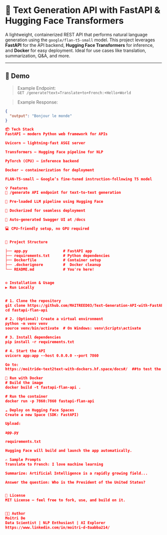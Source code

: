 # 🧠 Text Generation API with FastAPI & Hugging Face Transformers

A lightweight, containerized REST API that performs natural language generation using the `google/flan-t5-small` model. This project leverages **FastAPI** for the API backend, **Hugging Face Transformers** for inference, and **Docker** for easy deployment. Ideal for use cases like translation, summarization, Q&A, and more.

---

## 🚀 Demo

> Example Endpoint:  
`GET /generate?text=Translate+to+French:+Hello+World`

> Example Response:
```json
{
  "output": "Bonjour le monde"
}

📦 Tech Stack
FastAPI – modern Python web framework for APIs

Uvicorn – lightning-fast ASGI server

Transformers – Hugging Face pipeline for NLP

PyTorch (CPU) – inference backend

Docker – containerization for deployment

FLAN-T5-small – Google’s fine-tuned instruction-following T5 model

💡 Features
🔗 /generate API endpoint for text-to-text generation

🤖 Pre-loaded LLM pipeline using Hugging Face

🐳 Dockerized for seamless deployment

📄 Auto-generated Swagger UI at /docs

💻 CPU-friendly setup, no GPU required


📂 Project Structure

├── app.py                # FastAPI app
├── requirements.txt      # Python dependencies
├── Dockerfile            # Container setup
├── .dockerignore         #  Docker cleanup
└── README.md             # You're here!


⚙️ Installation & Usage
▶️ Run Locally


# 1. Clone the repository
git clone https://github.com/MAITREED03/Text-Generation-API-with-FastAPI-Hugging-Face-Transformers
cd fastapi-flan-api

# 2. (Optional) Create a virtual environment
python -m venv venv
source venv/bin/activate  # On Windows: venv\Scripts\activate

# 3. Install dependencies
pip install -r requirements.txt

# 4. Start the API
uvicorn app:app --host 0.0.0.0 --port 7860

Go to:
https://moitride-text2text-with-dockers.hf.space/docs#/  ##to test the Swagger UI

🐳 Run with Docker
# Build the image
docker build -t fastapi-flan-api .

# Run the container
docker run -p 7860:7860 fastapi-flan-api

☁️ Deploy on Hugging Face Spaces
Create a new Space (SDK: FastAPI)

Upload:

app.py

requirements.txt

Hugging Face will build and launch the app automatically.

✍️ Sample Prompts
Translate to French: I love machine learning

Summarize: Artificial Intelligence is a rapidly growing field...

Answer the question: Who is the President of the United States?


📄 License
MIT License — feel free to fork, use, and build on it.


👩‍💻 Author
Moitri De
Data Scientist | NLP Enthusiast | AI Explorer
https://www.linkedin.com/in/moitri-d-8aabba214/